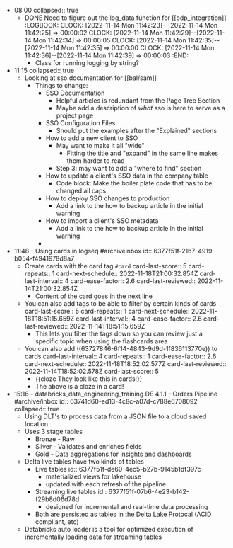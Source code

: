- 08:00
  collapsed:: true
	- DONE Need to figure out the log_data function for [[odp_integration]]
	  :LOGBOOK:
	  CLOCK: [2022-11-14 Mon 11:42:23]--[2022-11-14 Mon 11:42:25] =>  00:00:02
	  CLOCK: [2022-11-14 Mon 11:42:29]--[2022-11-14 Mon 11:42:34] =>  00:00:05
	  CLOCK: [2022-11-14 Mon 11:42:35]--[2022-11-14 Mon 11:42:35] =>  00:00:00
	  CLOCK: [2022-11-14 Mon 11:42:36]--[2022-11-14 Mon 11:42:39] =>  00:00:03
	  :END:
		- Class for running logging by string?
- 11:15
  collapsed:: true
	- Looking at sso documentation for [[bal/sam]]
		- Things to change:
			- SSO Documentation
				- Helpful articles is redundant from the Page Tree Section
				- Maybe add a description of *what* sso is here to serve as a project page
			- SSO Configuration Files
				- Should put the examples after the "Explained" sections
			- How to add a new client to SSO
				- May want to make it all "wide"
					- Fitting the title and "expand" in the same line makes them harder to read
				- Step 3: may want to add a "where to find" section
			- How to update a client's SSO data in the company table
				- Code block: Make the boiler plate code that has to be changed all caps
			- How to deploy SSO changes to production
				- Add a link to the how to backup article in the initial warning
			- How to import a client's SSO metadata
				- Add a link to the how to backup article in the initial warning
			-
- 11:48 - Using cards in logseq #archiveinbox
  id:: 6377f51f-21b7-4919-b054-f4941978d8a7
	- Create cards with the card tag `#card`
	  card-last-score:: 5
	  card-repeats:: 1
	  card-next-schedule:: 2022-11-18T21:00:32.854Z
	  card-last-interval:: 4
	  card-ease-factor:: 2.6
	  card-last-reviewed:: 2022-11-14T21:00:32.854Z
		- Content of the card goes in the next line
	- You can also add tags to be able to filter by certain kinds of cards
	  card-last-score:: 5
	  card-repeats:: 1
	  card-next-schedule:: 2022-11-18T18:51:15.659Z
	  card-last-interval:: 4
	  card-ease-factor:: 2.6
	  card-last-reviewed:: 2022-11-14T18:51:15.659Z
		- This lets you filter the tags down so you can review just a specific topic when using the flashcards area
	- You can also add ((63727846-6f14-4843-9d9d-1f836113770e)) to cards
	  card-last-interval:: 4
	  card-repeats:: 1
	  card-ease-factor:: 2.6
	  card-next-schedule:: 2022-11-18T18:52:02.577Z
	  card-last-reviewed:: 2022-11-14T18:52:02.578Z
	  card-last-score:: 5
		- {{cloze They look like this in cards!}}
		- The above is a cloze in a card!
- 15:16 - databricks_data_engineering_training DE 4.1.1 - Orders Pipeline #archive/inbox
  id:: 63741d60-ed13-4c8c-a07d-c788e6708092
  collapsed:: true
	- Using DLT's to process data from a JSON file to a cloud saved location
	- Uses 3 stage tables
		- Bronze - Raw
		- Silver - Validates and enriches fields
		- Gold - Data aggregations for insights and dashboards
	- Delta live tables have two kinds of tables
		- Live tables
		  id:: 6377f51f-de60-4ec5-b27b-9145b1df397c
			- materialized views for lakehouse
			- updated with each refresh of the pipeline
		- Streaming live tables
		  id:: 6377f51f-07b6-4e23-b142-f29b8d06d78d
			- designed for incremental and real-time data processing
		- Both are persisted as tables in the Delta Lake Protocal (ACID compliant, etc)
	- Databricks auto loader is a tool for optimized execution of incrementally loading data for streaming tables
